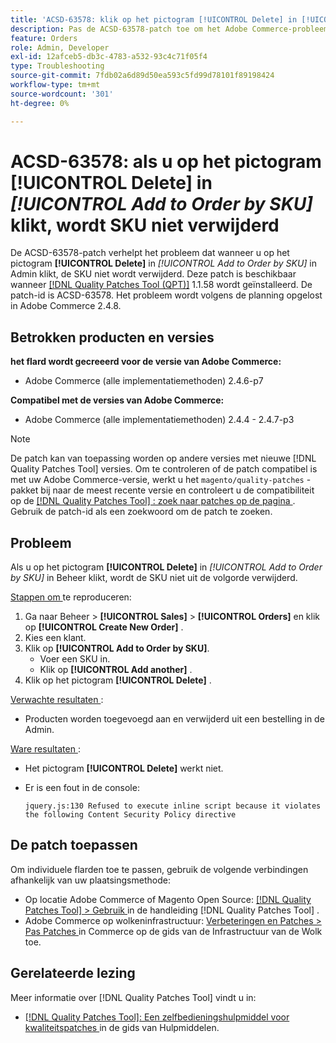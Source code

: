 ```yaml
---
title: 'ACSD-63578: klik op het pictogram [!UICONTROL Delete] in [!UICONTROL Add to Order by SKU] om SKU niet te verwijderen'
description: Pas de ACSD-63578-patch toe om het Adobe Commerce-probleem op te lossen, waarbij het klikken op het pictogram [!UICONTROL Delete] in [!UICONTROL Add to Order by SKU] in Admin de SKU niet verwijdert.
feature: Orders
role: Admin, Developer
exl-id: 12afceb5-db3c-4783-a532-93c4c71f05f4
type: Troubleshooting
source-git-commit: 7fdb02a6d89d50ea593c5fd99d78101f89198424
workflow-type: tm+mt
source-wordcount: '301'
ht-degree: 0%

---
```


# ACSD-63578: als u op het pictogram **[!UICONTROL Delete]** in *[!UICONTROL Add to Order by SKU]* klikt, wordt SKU niet verwijderd

De ACSD-63578-patch verhelpt het probleem dat wanneer u op het pictogram **[!UICONTROL Delete]** in *[!UICONTROL Add to Order by SKU]* in Admin klikt, de SKU niet wordt verwijderd. Deze patch is beschikbaar wanneer [[!DNL Quality Patches Tool (QPT)]](/help/tools/quality-patches-tool/quality-patches-tool-to-self-serve-quality-patches.md) 1.1.58 wordt geïnstalleerd. De patch-id is ACSD-63578. Het probleem wordt volgens de planning opgelost in Adobe Commerce 2.4.8.

## Betrokken producten en versies

**het flard wordt gecreeerd voor de versie van Adobe Commerce:**

* Adobe Commerce (alle implementatiemethoden) 2.4.6-p7

**Compatibel met de versies van Adobe Commerce:**

* Adobe Commerce (alle implementatiemethoden) 2.4.4 - 2.4.7-p3

>[!NOTE]
>
>De patch kan van toepassing worden op andere versies met nieuwe [!DNL Quality Patches Tool] versies. Om te controleren of de patch compatibel is met uw Adobe Commerce-versie, werkt u het `magento/quality-patches` -pakket bij naar de meest recente versie en controleert u de compatibiliteit op de [[!DNL Quality Patches Tool] : zoek naar patches op de pagina ](https://experienceleague.adobe.com/tools/commerce-quality-patches/index.html) . Gebruik de patch-id als een zoekwoord om de patch te zoeken.

## Probleem

Als u op het pictogram **[!UICONTROL Delete]** in *[!UICONTROL Add to Order by SKU]* in Beheer klikt, wordt de SKU niet uit de volgorde verwijderd.

<u> Stappen om </u> te reproduceren:

1. Ga naar Beheer > **[!UICONTROL Sales]** > **[!UICONTROL Orders]** en klik op **[!UICONTROL Create New Order]** .
1. Kies een klant.
1. Klik op **[!UICONTROL Add to Order by SKU]**.
   * Voer een SKU in.
   * Klik op **[!UICONTROL Add another]** .
1. Klik op het pictogram **[!UICONTROL Delete]** .

<u> Verwachte resultaten </u>:

* Producten worden toegevoegd aan en verwijderd uit een bestelling in de Admin.

<u> Ware resultaten </u>:

* Het pictogram **[!UICONTROL Delete]** werkt niet.
* Er is een fout in de console:

  `jquery.js:130 Refused to execute inline script because it violates the following Content Security Policy directive`

## De patch toepassen

Om individuele flarden toe te passen, gebruik de volgende verbindingen afhankelijk van uw plaatsingsmethode:

* Op locatie Adobe Commerce of Magento Open Source: [[!DNL Quality Patches Tool] > Gebruik ](/help/tools/quality-patches-tool/usage.md) in de handleiding [!DNL Quality Patches Tool] .
* Adobe Commerce op wolkeninfrastructuur: [ Verbeteringen en Patches > Pas Patches ](https://experienceleague.adobe.com/docs/commerce-cloud-service/user-guide/develop/upgrade/apply-patches.html) in Commerce op de gids van de Infrastructuur van de Wolk toe.

## Gerelateerde lezing

Meer informatie over [!DNL Quality Patches Tool] vindt u in:

* [[!DNL Quality Patches Tool]: Een zelfbedieningshulpmiddel voor kwaliteitspatches ](/help/tools/quality-patches-tool/quality-patches-tool-to-self-serve-quality-patches.md) in de gids van Hulpmiddelen.
